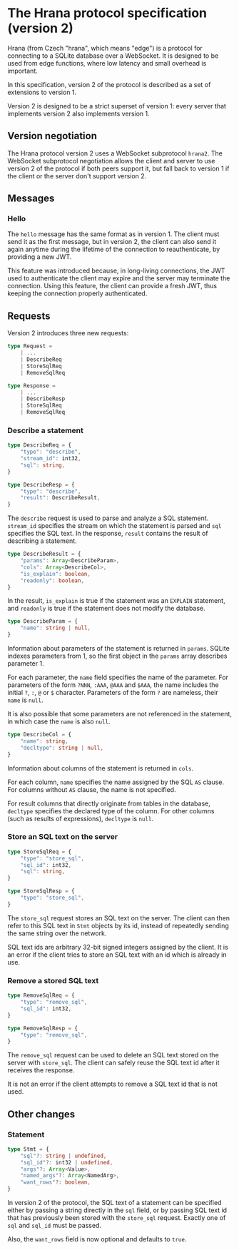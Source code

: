 # The Hrana protocol specification (version 2)

Hrana (from Czech "hrana", which means "edge") is a protocol for connecting to a
SQLite database over a WebSocket. It is designed to be used from edge functions,
where low latency and small overhead is important.

In this specification, version 2 of the protocol is described as a set of
extensions to version 1.

Version 2 is designed to be a strict superset of version 1: every server that
implements version 2 also implements version 1.

## Version negotiation

The Hrana protocol version 2 uses a WebSocket subprotocol `hrana2`. The
WebSocket subprotocol negotiation allows the client and server to use version 2
of the protocol if both peers support it, but fall back to version 1 if the
client or the server don't support version 2.

## Messages

### Hello

The `hello` message has the same format as in version 1. The client must send it
as the first message, but in version 2, the client can also send it again
anytime during the lifetime of the connection to reauthenticate, by providing a
new JWT.

This feature was introduced because, in long-living connections, the JWT used to
authenticate the client may expire and the server may terminate the connection.
Using this feature, the client can provide a fresh JWT, thus keeping the
connection properly authenticated.

## Requests

Version 2 introduces three new requests:

```typescript
type Request =
    | ...
    | DescribeReq
    | StoreSqlReq
    | RemoveSqlReq

type Response =
    | ...
    | DescribeResp
    | StoreSqlReq
    | RemoveSqlReq
```

### Describe a statement

```typescript
type DescribeReq = {
    "type": "describe",
    "stream_id": int32,
    "sql": string,
}

type DescribeResp = {
    "type": "describe",
    "result": DescribeResult,
}
```

The `describe` request is used to parse and analyze a SQL statement. `stream_id`
specifies the stream on which the statement is parsed and `sql` specifies the
SQL text. In the response, `result` contains the result of describing a
statement.

```typescript
type DescribeResult = {
    "params": Array<DescribeParam>,
    "cols": Array<DescribeCol>,
    "is_explain": boolean,
    "readonly": boolean,
}
```

In the result, `is_explain` is true if the statement was an `EXPLAIN` statement,
and `readonly` is true if the statement does not modify the database.

```typescript
type DescribeParam = {
    "name": string | null,
}
```

Information about parameters of the statement is returned in `params`. SQLite
indexes parameters from 1, so the first object in the `params` array describes
parameter 1.

For each parameter, the `name` field specifies the name of the parameter. For
parameters of the form `?NNN`, `:AAA`, `@AAA` and `$AAA`, the name includes the
initial `?`, `:`, `@` or `$` character. Parameters of the form `?` are nameless,
their `name` is `null`.

It is also possible that some parameters are not referenced in the statement, in
which case the `name` is also `null`.

```typescript
type DescribeCol = {
    "name": string,
    "decltype": string | null,
}
```

Information about columns of the statement is returned in `cols`.

For each column, `name` specifies the name assigned by the SQL `AS` clause. For
columns without `AS` clause, the name is not specified.

For result columns that directly originate from tables in the database,
`decltype` specifies the declared type of the column. For other columns (such as
results of expressions), `decltype` is `null`.

### Store an SQL text on the server

```typescript
type StoreSqlReq = {
    "type": "store_sql",
    "sql_id": int32,
    "sql": string,
}

type StoreSqlResp = {
    "type": "store_sql",
}
```

The `store_sql` request stores an SQL text on the server. The client can then
refer to this SQL text in `Stmt` objects by its id, instead of repeatedly
sending the same string over the network.

SQL text ids are arbitrary 32-bit signed integers assigned by the client. It is
an error if the client tries to store an SQL text with an id which is already in
use.

### Remove a stored SQL text

```typescript
type RemoveSqlReq = {
    "type": "remove_sql",
    "sql_id": int32,
}

type RemoveSqlResp = {
    "type": "remove_sql",
}
```

The `remove_sql` request can be used to delete an SQL text stored on the server
with `store_sql`. The client can safely reuse the SQL text id after it receives
the response.

It is not an error if the client attempts to remove a SQL text id that is not
used.

## Other changes

### Statement

```typescript
type Stmt = {
    "sql"?: string | undefined,
    "sql_id"?: int32 | undefined,
    "args"?: Array<Value>,
    "named_args"?: Array<NamedArg>,
    "want_rows"?: boolean,
}
```

In version 2 of the protocol, the SQL text of a statement can be specified
either by passing a string directly in the `sql` field, or by passing SQL text
id that has previously been stored with the `store_sql` request. Exactly one of
`sql` and `sql_id` must be passed.

Also, the `want_rows` field is now optional and defaults to `true`.
